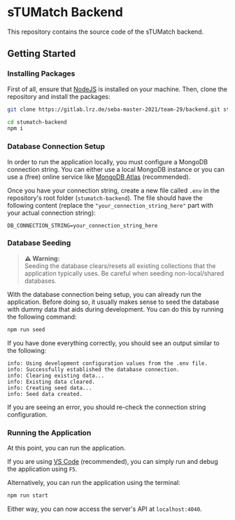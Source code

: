 # sTUMatch Backend

This repository contains the source code of the sTUMatch backend.


## Getting Started

### Installing Packages

First of all, ensure that [NodeJS](https://nodejs.org/en/) is installed on your machine.
Then, clone the repository and install the packages:

```sh
git clone https://gitlab.lrz.de/seba-master-2021/team-29/backend.git stumatch-backend

cd stumatch-backend
npm i
```


### Database Connection Setup

In order to run the application locally, you must configure a MongoDB connection string.
You can either use a local MongoDB instance or you can use a (free) online service like
[MongoDB Atlas](https://docs.atlas.mongodb.com/getting-started/) (recommended). <br/>

Once you have your connection string, create a new file called `.env` in the repository's root
folder (`stumatch-backend`). The file should have the following content (replace the
`"your_connection_string_here"` part with your actual connection string):

```env
DB_CONNECTION_STRING=your_connection_string_here
```


### Database Seeding

> **⚠️ Warning:**<br/>
> Seeding the database clears/resets all existing collections that the application typically uses.
> Be careful when seeding non-local/shared databases.

With the database connection being setup, you can already run the application.
Before doing so, it usually makes sense to seed the database with dummy data that aids
during development.
You can do this by running the following command:

```sh
npm run seed
```

If you have done everything correctly, you should see an output similar to the following:

```
info: Using development configuration values from the .env file.
info: Successfully established the database connection.
info: Clearing existing data...
info: Existing data cleared.
info: Creating seed data...
info: Seed data created.
```

If you are seeing an error, you should re-check the connection string configuration.


### Running the Application

At this point, you can run the application.

If you are using [VS Code](https://code.visualstudio.com/) (recommended), you can simply run and
debug the application using `F5`.

Alternatively, you can run the application using the terminal:

```sh
npm run start
```

Either way, you can now access the server's API at `localhost:4040`.
